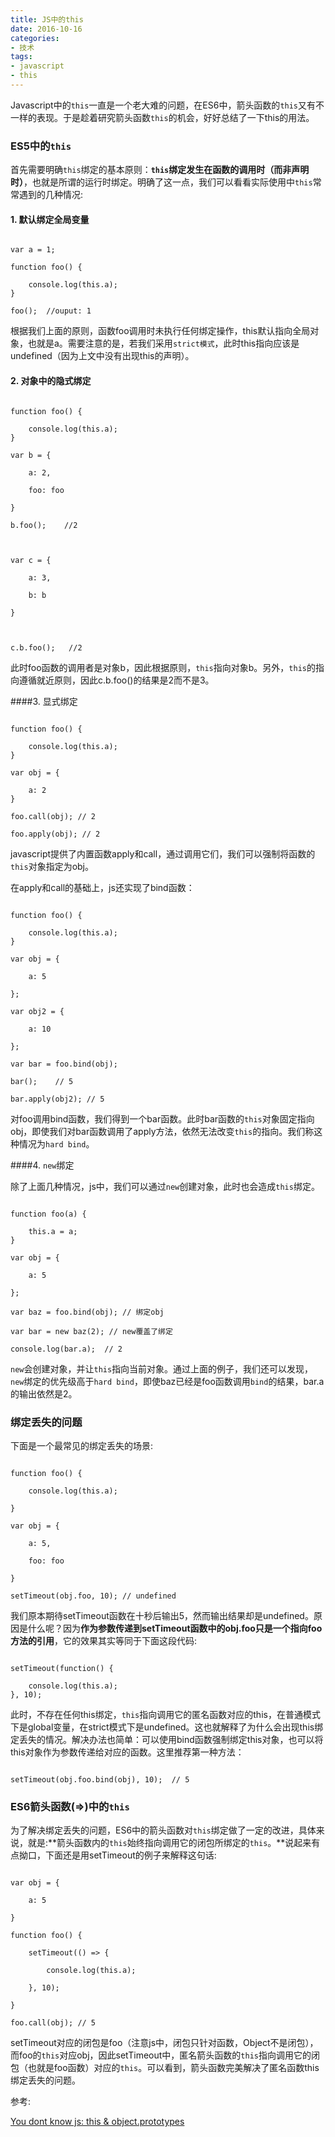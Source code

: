 ```yaml
---
title: JS中的this
date: 2016-10-16
categories: 
- 技术
tags:
- javascript
- this
---
```

Javascript中的``this``一直是一个老大难的问题，在ES6中，箭头函数的```this```又有不一样的表现。于是趁着研究箭头函数```this```的机会，好好总结了一下this的用法。

<!--more-->
### ES5中的```this```

首先需要明确``this``绑定的基本原则：**``this``绑定发生在函数的调用时（而非声明时）**，也就是所谓的运行时绑定。明确了这一点，我们可以看看实际使用中``this``常常遇到的几种情况:

#### 1. 默认绑定全局变量

```

var a = 1;

function foo() {

    console.log(this.a);
}

foo();  //ouput: 1

```

根据我们上面的原则，函数foo调用时未执行任何绑定操作，this默认指向全局对象，也就是a。需要注意的是，若我们采用```strict模式```，此时this指向应该是undefined（因为上文中没有出现this的声明）。

#### 2. 对象中的隐式绑定

```

function foo() {

    console.log(this.a);
}

var b = {

    a: 2,

    foo: foo

}

b.foo();    //2



var c = {

    a: 3,

    b: b

}



c.b.foo();   //2

```

此时foo函数的调用者是对象b，因此根据原则，```this```指向对象b。另外，``this``的指向遵循就近原则，因此c.b.foo()的结果是2而不是3。

####3. 显式绑定

```

function foo() {

    console.log(this.a);
}

var obj = {

    a: 2
}

foo.call(obj); // 2

foo.apply(obj); // 2

```

javascript提供了内置函数apply和call，通过调用它们，我们可以强制将函数的``this``对象指定为obj。

在apply和call的基础上，js还实现了bind函数：

```

function foo() {

    console.log(this.a);
}

var obj = {

    a: 5

};

var obj2 = {

    a: 10

};

var bar = foo.bind(obj);

bar();    // 5

bar.apply(obj2); // 5

```

对foo调用bind函数，我们得到一个bar函数。此时bar函数的``this``对象固定指向obj，即使我们对bar函数调用了apply方法，依然无法改变``this``的指向。我们称这种情况为``hard bind``。

####4. ``new``绑定

除了上面几种情况，js中，我们可以通过``new``创建对象，此时也会造成``this``绑定。

```

function foo(a) {

    this.a = a;
}

var obj = {

    a: 5

};

var baz = foo.bind(obj); // 绑定obj

var bar = new baz(2); // new覆盖了绑定

console.log(bar.a);  // 2

```

``new``会创建对象，并让``this``指向当前对象。通过上面的例子，我们还可以发现，``new``绑定的优先级高于``hard bind``，即使baz已经是foo函数调用``bind``的结果，bar.a的输出依然是2。



### 绑定丢失的问题

下面是一个最常见的绑定丢失的场景:

```

function foo() {

    console.log(this.a);

}

var obj = {

    a: 5,

    foo: foo

}

setTimeout(obj.foo, 10); // undefined

```

我们原本期待setTimeout函数在十秒后输出5，然而输出结果却是undefined。原因是什么呢？因为**作为参数传递到setTimeout函数中的obj.foo只是一个指向foo方法的引用**，它的效果其实等同于下面这段代码:

```

setTimeout(function() {

    console.log(this.a);
}, 10);

```

此时，不存在任何this绑定，``this``指向调用它的匿名函数对应的this，在普通模式下是global变量，在strict模式下是undefined。这也就解释了为什么会出现this绑定丢失的情况。解决办法也简单：可以使用bind函数强制绑定this对象，也可以将this对象作为参数传递给对应的函数。这里推荐第一种方法：

```

setTimeout(obj.foo.bind(obj), 10);  // 5

```

### ES6箭头函数(=>)中的```this```

为了解决绑定丢失的问题，ES6中的箭头函数对``this``绑定做了一定的改进，具体来说，就是:**箭头函数内的``this``始终指向调用它的闭包所绑定的``this``。**说起来有点拗口，下面还是用setTimeout的例子来解释这句话:

```

var obj = {

    a: 5

}

function foo() {

    setTimeout(() => {    

        console.log(this.a);

    }, 10);

}

foo.call(obj); // 5

```

setTimeout对应的闭包是foo（注意js中，闭包只针对函数，Object不是闭包），而foo的``this``对应obj，因此setTimeout中，匿名箭头函数的``this``指向调用它的闭包（也就是foo函数）对应的``this``。可以看到，箭头函数完美解决了匿名函数this绑定丢失的问题。

  

参考:

[You dont know js: this & object.prototypes](https://github.com/getify/You-Dont-Know-JS/blob/master/this%20%26%20object%20prototypes/ch2.md)
